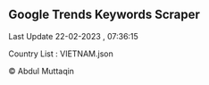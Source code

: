 

## Google Trends Keywords Scraper 
 
Last Update 22-02-2023 , 07:36:15

Country List :
VIETNAM.json



© Abdul Muttaqin 
